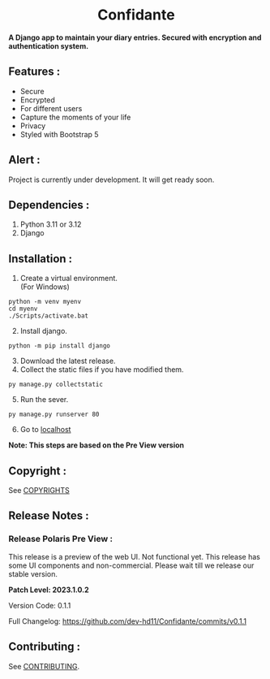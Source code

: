 <div align = "center">
<h1> Confidante </h1>
</div>

**A Django app to maintain your diary entries. Secured with encryption and authentication system.**

## Features :
- Secure
- Encrypted
- For different users
- Capture the moments of your life
- Privacy
- Styled with Bootstrap 5

## Alert :
Project is currently under development. It will get ready soon.

## Dependencies :
1. Python 3.11 or 3.12
2. Django

## Installation :
1. Create a virtual environment.<br>(For Windows)
```shell
python -m venv myenv
cd myenv
./Scripts/activate.bat
``` 

2. Install django.<br>
```shell
python -m pip install django

```

3. Download the latest release.
4. Collect the static files if you have modified them.
```shell
py manage.py collectstatic
```
5. Run the sever.
```shell
py manage.py runserver 80
```
6. Go to [localhost](127.0.0.1:80)

**Note: This steps are based on the Pre View version**

## Copyright :
See [COPYRIGHTS](./COPYRIGHTS.md)

## Release Notes :

### Release Polaris Pre View :
This release is a preview of the web UI. Not functional yet. This release has some UI components and non-commercial. Please wait till we release our stable version.

**Patch Level: 2023.1.0.2**

Version Code: 0.1.1

Full Changelog: https://github.com/dev-hd11/Confidante/commits/v0.1.1

## Contributing :
See [CONTRIBUTING](./CONTRIBUTING.md).
